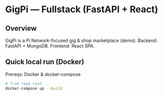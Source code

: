 # GigPi — Fullstack (FastAPI + React)

## Overview
GigPi is a Pi Network-focused gig & shop marketplace (demo). Backend: FastAPI + MongoDB. Frontend: React SPA.

## Quick local run (Docker)
Prereqs: Docker & docker-compose

```bash
# from repo root
docker-compose up --build
